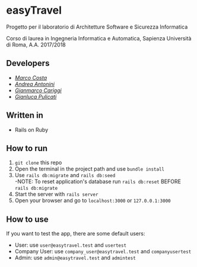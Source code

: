 # easyTravel
Progetto per il laboratorio di Architetture Software e Sicurezza Informatica

Corso di laurea in Ingegneria Informatica e Automatica, Sapienza Università di Roma, A.A. 2017/2018

## Developers
* [*Marco Costa*](https://github.com/marcocosta96)
* [*Andrea Antonini*](https://github.com/AndreaAntonini)
* [*Gianmarco Cariggi*](https://github.com/giacar)
* [*Gianluca Pulicati*](https://github.com/giallu4)

## Written in
* Rails on Ruby

## How to run

1) ``git clone`` this repo 
2) Open the terminal in the project path and use `bundle install`
3) Use `rails db:migrate` and `rails db:seed`  
    -NOTE: To reset application's database run `rails db:reset` BEFORE `rails db:migrate`
4) Start the server with `rails server`
5) Open your browser and go to ``localhost:3000`` or ``127.0.0.1:3000``

## How to use
If you want to test the app, there are some default users:
* User: use `user@easytravel.test` and `usertest`
* Company User: use `company_user@easytravel.test` and `companyusertest`
* Admin: use `admin@easytravel.test` and `admintest`
